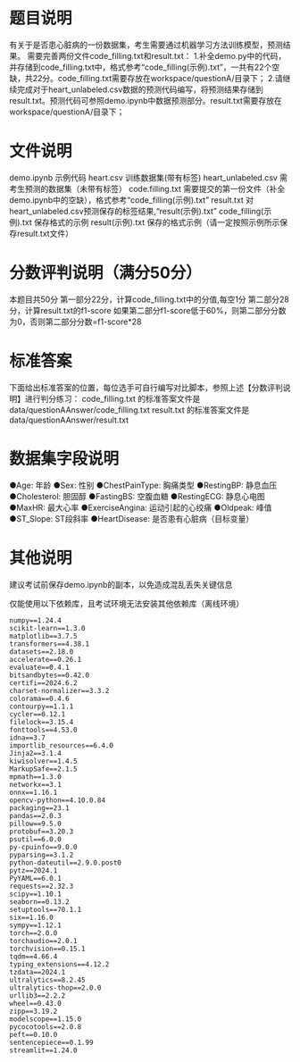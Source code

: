 # 题目说明

有关于是否患心脏病的一份数据集，考生需要通过机器学习方法训练模型，预测结果。
需要完善两份文件code_filling.txt和result.txt：
1.补全demo.py中的代码，并存储到code_filling.txt中，格式参考“code_filling(示例).txt”，一共有22个空缺，共22分。code_filling.txt需要存放在workspace/questionA/目录下；
2.请继续完成对于heart_unlabeled.csv数据的预测代码编写，将预测结果存储到result.txt。预测代码可参照demo.ipynb中数据预测部分。result.txt需要存放在workspace/questionA/目录下；

# 文件说明
demo.ipynb  示例代码
heart.csv  训练数据集(带有标签)
heart_unlabeled.csv  需考生预测的数据集（未带有标签）
code.filling.txt 需要提交的第一份文件（补全demo.ipynb中的空缺），格式参考“code_filling(示例).txt”
result.txt  对heart_unlabeled.csv预测保存的标签结果,“result(示例).txt”
code_filling(示例).txt 保存格式的示例
result(示例).txt 保存的格式示例（请一定按照示例所示保存result.txt文件）

# 分数评判说明（满分50分）
本题目共50分
第一部分22分，计算code_filling.txt中的分值,每空1分
第二部分28分，计算result.txt的f1-score
如果第二部分f1-score低于60%，则第二部分分数为0，否则第二部分分数=f1-score*28

# 标准答案
下面给出标准答案的位置，每位选手可自行编写对比脚本，参照上述【分数评判说明】进行判分练习：
code_filling.txt 的标准答案文件是data/questionAAnswer/code_filling.txt
result.txt 的标准答案文件是data/questionAAnswer/result.txt


# 数据集字段说明

●Age: 年龄
●Sex: 性别
●ChestPainType: 胸痛类型
●RestingBP: 静息血压
●Cholesterol: 胆固醇
●FastingBS: 空腹血糖
●RestingECG: 静息心电图
●MaxHR: 最大心率
●ExerciseAngina: 运动引起的心绞痛
●Oldpeak: 峰值
●ST_Slope: ST段斜率
●HeartDisease: 是否患有心脏病（目标变量）


# 其他说明

建议考试前保存demo.ipynb的副本，以免造成混乱丢失关键信息

仅能使用以下依赖库，且考试环境无法安装其他依赖库（离线环境）

    numpy==1.24.4
    scikit-learn==1.3.0
    matplotlib==3.7.5
    transformers==4.38.1
    datasets==2.18.0
    accelerate==0.26.1
    evaluate==0.4.1
    bitsandbytes==0.42.0
    certifi==2024.6.2
    charset-normalizer==3.3.2
    colorama==0.4.6
    contourpy==1.1.1
    cycler==0.12.1
    filelock==3.15.4
    fonttools==4.53.0
    idna==3.7
    importlib_resources==6.4.0
    Jinja2==3.1.4
    kiwisolver==1.4.5
    MarkupSafe==2.1.5
    mpmath==1.3.0
    networkx==3.1
    onnx==1.16.1
    opencv-python==4.10.0.84
    packaging==23.1
    pandas==2.0.3
    pillow==9.5.0
    protobuf==3.20.3
    psutil==6.0.0
    py-cpuinfo==9.0.0
    pyparsing==3.1.2
    python-dateutil==2.9.0.post0
    pytz==2024.1
    PyYAML==6.0.1
    requests==2.32.3
    scipy==1.10.1
    seaborn==0.13.2
    setuptools==70.1.1
    six==1.16.0
    sympy==1.12.1
    torch==2.0.0
    torchaudio==2.0.1
    torchvision==0.15.1
    tqdm==4.66.4
    typing_extensions==4.12.2
    tzdata==2024.1
    ultralytics==8.2.45
    ultralytics-thop==2.0.0
    urllib3==2.2.2
    wheel==0.43.0
    zipp==3.19.2
    modelscope==1.15.0
    pycocotools==2.0.8
    peft==0.10.0
    sentencepiece==0.1.99
    streamlit==1.24.0

